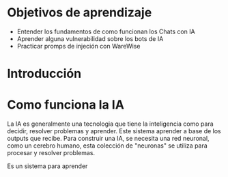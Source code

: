 # Objetivos de aprendizaje

- Entender los fundamentos de como funcionan los Chats con IA
- Aprender alguna vulnerabilidad sobre los bots de IA
- Practicar promps de injeción con WareWise

# Introducción

# Como funciona la IA

La IA es generalmente una tecnologia que tiene la inteligencia como para decidir, resolver problemas y aprender. Este sistema aprender a base de los outputs que recibe. Para construir una IA, se necesita una red neuronal, como un cerebro humano, esta colección de "neuronas" se utiliza para procesar y resolver problemas.

Es un sistema para aprender 
